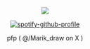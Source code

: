 <div id="header" align="center">

![](https://64.media.tumblr.com/b53639adff421106e728ba17651e8fb6/960ce97fd6c54bb0-e3/s1280x1920/376375e730f7d040e8189327eca28b99c7291aaa.pnj)


[![spotify-github-profile](https://spotify-github-profile.kittinanx.com/api/view?uid=31vqck2xnl327xecntooe7ptxtrq&cover_image=true&theme=novatorem&show_offline=false&background_color=121212&interchange=true&bar_color=ff0000&bar_color_cover=false)](https://spotify-github-profile.kittinanx.com/api/view?uid=31vqck2xnl327xecntooe7ptxtrq&redirect=true)

pfp ( @/Marik_draw on X )
